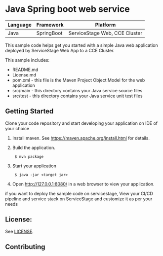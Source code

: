 # Java Spring boot web service

| Language | Framework | Platform 
| -------- | -------- |--------|
| Java | SpringBoot | ServiceStage Web, CCE Cluster|

This sample code helps get you started with a simple Java web application
deployed by ServiceStage Web App to a CCE Cluster.

This sample includes:

* README.md
* License.md
* pom.xml - this file is the Maven Project Object Model for the web application
* src/main - this directory contains your Java service source files
* src/test - this directory contains your Java service unit test files

## Getting Started

Clone your code repository and start developing your application on IDE of your choice

1. Install maven.  See https://maven.apache.org/install.html for details.

2. Build the application.

        $ mvn package

3. Start your application

        $ java -jar <target jar>

4. Open http://127.0.0.1:8080/ in a web browser to view your application.

if you want to deploy the sample code on servicestage, View your CI/CD pipeline and service stack on ServiceStage and customize it as per your needs

## License:

See [LICENSE](LICENSE).

## Contributing

